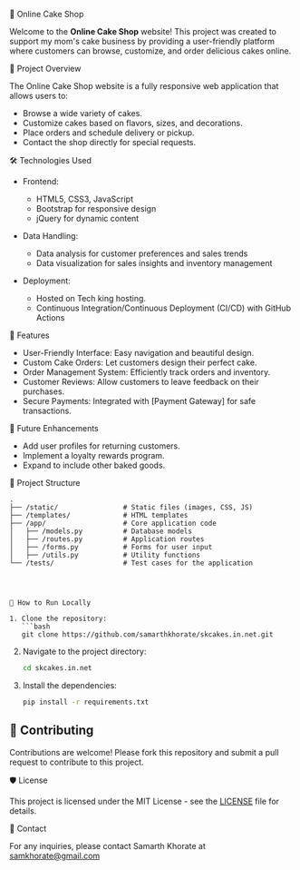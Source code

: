  🍰 Online Cake Shop

Welcome to the **Online Cake Shop** website! This project was created to support my mom's cake business by providing a user-friendly platform where customers can browse, customize, and order delicious cakes online.

🎂 Project Overview

The Online Cake Shop website is a fully responsive web application that allows users to:

- Browse a wide variety of cakes.
- Customize cakes based on flavors, sizes, and decorations.
- Place orders and schedule delivery or pickup.
- Contact the shop directly for special requests.

 🛠️ Technologies Used

- Frontend:
  - HTML5, CSS3, JavaScript
  - Bootstrap for responsive design
  - jQuery for dynamic content

- Data Handling:
  - Data analysis for customer preferences and sales trends
  - Data visualization for sales insights and inventory management

- Deployment:
  - Hosted on Tech king hosting.
  - Continuous Integration/Continuous Deployment (CI/CD) with GitHub Actions

🚀 Features

- User-Friendly Interface: Easy navigation and beautiful design.
- Custom Cake Orders: Let customers design their perfect cake.
- Order Management System: Efficiently track orders and inventory.
- Customer Reviews: Allow customers to leave feedback on their purchases.
- Secure Payments: Integrated with [Payment Gateway] for safe transactions.

 🌟 Future Enhancements

- Add user profiles for returning customers.
- Implement a loyalty rewards program.
- Expand to include other baked goods.

 📂 Project Structure

```
.
├── /static/                # Static files (images, CSS, JS)
├── /templates/             # HTML templates
├── /app/                   # Core application code
│   ├── /models.py          # Database models
│   ├── /routes.py          # Application routes
│   ├── /forms.py           # Forms for user input
│   ├── /utils.py           # Utility functions
└── /tests/                 # Test cases for the application




📝 How to Run Locally

1. Clone the repository:
   ```bash
   git clone https://github.com/samarthkhorate/skcakes.in.net.git
   ```
2. Navigate to the project directory:
   ```bash
   cd skcakes.in.net
   ```
3. Install the dependencies:
   ```bash
   pip install -r requirements.txt
   ```


## 💌 Contributing

Contributions are welcome! Please fork this repository and submit a pull request to contribute to this project.

🛡️ License

This project is licensed under the MIT License - see the [LICENSE](LICENSE) file for details.

 📧 Contact

For any inquiries, please contact Samarth Khorate at samkhorate@gmail.com


